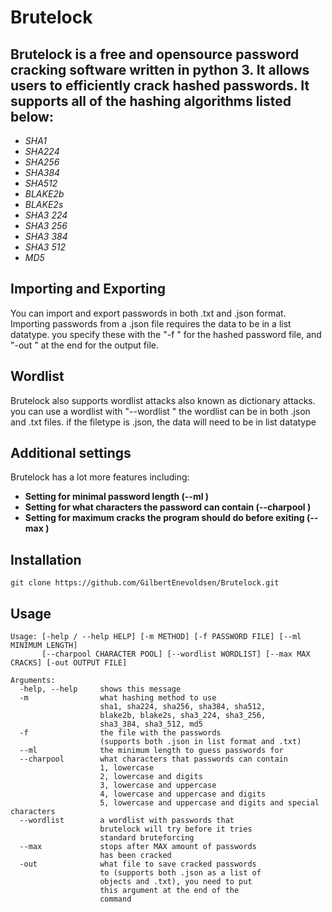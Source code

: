 # Brutelock

Brutelock is a free and opensource password cracking software written in python 3.
It allows users to efficiently crack hashed passwords.
It supports all of the hashing algorithms listed below:
-

- *SHA1*
- *SHA224*
- *SHA256*
- *SHA384*
- *SHA512*
- *BLAKE2b*
- *BLAKE2s*
- *SHA3 224*
- *SHA3 256*
- *SHA3 384*
- *SHA3 512*
- *MD5*

## Importing and Exporting

You can import and export passwords in both .txt and .json format.
Importing passwords from a .json file requires the data to be in a list datatype.
you specify these with the "-f <file>" for the hashed password file, and "-out <file>" at the end for the output file.


## Wordlist

Brutelock also supports wordlist attacks also known as dictionary attacks.
you can use a wordlist with "--wordlist <file>"
the wordlist can be in both .json and .txt files. if the filetype is .json, the data will need to be in list datatype


## Additional settings

Brutelock has a lot more features including:


- **Setting for minimal password length (--ml <number>)**
- **Setting for what characters the password can contain (--charpool <number>)**
- **Setting for maximum cracks the program should do before exiting (--max <number>)**

## Installation

```
git clone https://github.com/GilbertEnevoldsen/Brutelock.git
```

## Usage
```
Usage: [-help / --help HELP] [-m METHOD] [-f PASSWORD FILE] [--ml MINIMUM LENGTH]
       [--charpool CHARACTER POOL] [--wordlist WORDLIST] [--max MAX CRACKS] [-out OUTPUT FILE]
          
Arguments:
  -help, --help     shows this message
  -m                what hashing method to use
                    sha1, sha224, sha256, sha384, sha512,
                    blake2b, blake2s, sha3_224, sha3_256,
                    sha3_384, sha3_512, md5
  -f                the file with the passwords
                    (supports both .json in list format and .txt)
  --ml              the minimum length to guess passwords for
  --charpool        what characters that passwords can contain
                    1, lowercase
                    2, lowercase and digits
                    3, lowercase and uppercase
                    4, lowercase and uppercase and digits
                    5, lowercase and uppercase and digits and special characters
  --wordlist        a wordlist with passwords that
                    brutelock will try before it tries
                    standard bruteforcing
  --max             stops after MAX amount of passwords
                    has been cracked
  -out              what file to save cracked passwords
                    to (supports both .json as a list of
                    objects and .txt), you need to put
                    this argument at the end of the
                    command
```
